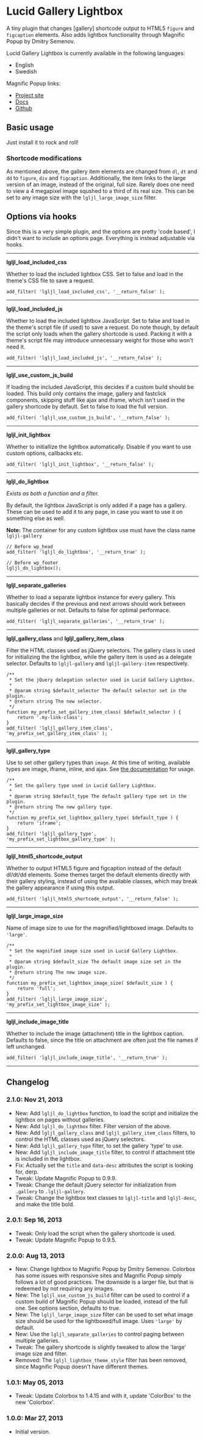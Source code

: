 # Lucid Gallery Lightbox

A tiny plugin that changes [gallery] shortcode output to HTML5 `figure` and `figcaption` elements. Also adds lightbox functionality through Magnific Popup by Dmitry Semenov.

Lucid Gallery Lightbox is currently available in the following languages:

* English
* Swedish

Magnific Popup links:

* [Project site](http://dimsemenov.com/plugins/magnific-popup/)
* [Docs](http://dimsemenov.com/plugins/magnific-popup/documentation.html)
* [Github](https://github.com/dimsemenov/Magnific-Popup)

## Basic usage

Just install it to rock and roll!

### Shortcode modifications

As mentioned above, the gallery item elements are changed from `dl`, `dt` and `dd` to `figure`, `div` and `figcaption`. Additionally, the item links to the large version of an image, instead of the original, full size. Rarely does one need to view a 4 megapixel image squshed to a third of its real size. This can be set to any image size with the `lgljl_large_image_size` filter.

## Options via hooks

Since this is a very simple plugin, and the options are pretty 'code based', I didn't want to include an options page. Everything is instead adjustable via hooks.

-----

**lgljl\_load\_included\_css**

Whether to load the included lightbox CSS. Set to false and load in the theme's CSS file to save a request.

	add_filter( 'lgljl_load_included_css', '__return_false' );

-----

**lgljl\_load\_included\_js**

Whether to load the included lightbox JavaScript. Set to false and load in the theme's script file (if used) to save a request. Do note though, by default the script only loads when the gallery shortcode is used. Packing it with a theme's script file may introduce unnecessary weight for those who won't need it.

	add_filter( 'lgljl_load_included_js', '__return_false' );

-----

**lgljl\_use\_custom\_js\_build**

If loading the included JavaScript, this decides if a custom build should be loaded. This build only contains the image, gallery and fastclick components, skipping stuff like ajax and iframe, which isn't used in the gallery shortcode by default. Set to false to load the full version.

	add_filter( 'lgljl_use_custom_js_build', '__return_false' );

-----

**lgljl\_init\_lightbox**

Whether to initiallize the lightbox automatically. Disable if you want to use custom options, callbacks etc.

	add_filter( 'lgljl_init_lightbox', '__return_false' );

-----

**lgljl\_do\_lightbox**

_Exists as both a function and a filter._

By default, the lightbox JavaScript is only added if a page has a gallery. These can be used to add it to any page, in case you want to use it on something else as well.

**Note:** The container for any custom lightbox use must have the class name `lgljl-gallery`

	// Before wp_head
	add_filter( 'lgljl_do_lightbox', '__return_true' );

	// Before wp_footer
	lgljl_do_lightbox();

-----

**lgljl\_separate\_galleries**

Whether to load a separate lightbox instance for every gallery. This basically decides if the previous and next arrows should work between multiple galleries or not. Defaults to false for optimal performace.

	add_filter( 'lgljl_separate_galleries', '__return_true' );

-----

**lgljl\_gallery\_class** and **lgljl\_gallery\_item\_class**

Filter the HTML classes used as jQuery selectors. The gallery class is used for initializing the the lightbox, while the gallery item is used as a delegate selector. Defaults to `lgljl-gallery` and `lgljl-gallery-item` respectively.

	/**
	 * Set the jQuery delegation selector used in Lucid Gallery Lightbox.
	 *
	 * @param string $default_selector The default selector set in the plugin.
	 * @return string The new selector.
	 */
	function my_prefix_set_gallery_item_class( $default_selector ) {
		return '.my-link-class';
	}
	add_filter( 'lgljl_gallery_item_class', 'my_prefix_set_gallery_item_class' );

-----

**lgljl\_gallery\_type**

Use to set other gallery types than `image`. At this time of writing, available types are image, iframe, inline, and ajax. See [the documentation](http://dimsemenov.com/plugins/magnific-popup/documentation.html#content_types) for usage.

	/**
	 * Set the gallery type used in Lucid Gallery Lightbox.
	 *
	 * @param string $default_type The default gallery type set in the plugin.
	 * @return string The new gallery type.
	 */
	function my_prefix_set_lightbox_gallery_type( $default_type ) {
		return 'iframe';
	}
	add_filter( 'lgljl_gallery_type', 'my_prefix_set_lightbox_gallery_type' );

-----

**lgljl\_html5\_shortcode\_output**

Whether to output HTML5 figure and figcaption instead of the default dl/dt/dd elements. Some themes target the default elements directly with their gallery styling, instead of using the available classes, which may break the gallery appearance if using this output.

	add_filter( 'lgljl_html5_shortcode_output', '__return_false' );

-----

**lgljl\_large\_image\_size**

Name of image size to use for the magnified/lightboxed image. Defaults to `'large'`.

	/**
	 * Set the magnified image size used in Lucid Gallery Lightbox.
	 *
	 * @param string $default_size The default image size set in the plugin.
	 * @return string The new image size.
	 */
	function my_prefix_set_lightbox_image_size( $default_size ) {
		return 'full';
	}
	add_filter( 'lgljl_large_image_size', 'my_prefix_set_lightbox_image_size' );

-----

**lgljl\_include\_image\_title**

Whether to include the image (attachment) title in the lightbox caption. Defaults to false, since the title on attachment are often just the file names if left unchanged.

	add_filter( 'lgljl_include_image_title', '__return_true' );

-----

## Changelog

### 2.1.0: Nov 21, 2013

* New: Add `lgljl_do_lightbox` function, to load the script and initialize the lightbox on pages without galleries.
* New: Add `lgljl_do_lightbox` filter. Filter version of the above.
* New: Add `lgljl_gallery_class` and `lgljl_gallery_item_class` filters, to control the HTML classes used as jQuery selectors.
* New: Add `lgljl_gallery_type` filter, to set the gallery 'type' to use.
* New: Add `lgljl_include_image_title` filter, to control if attachment title is included in the lightbox.
* Fix: Actually set the `title` and `data-desc` attributes the script is looking for, derp.
* Tweak: Update Magnific Popup to 0.9.9.
* Tweak: Change the default jQuery selector for initialization from `.gallery` to `.lgljl-gallery`.
* Tweak: Change the lightbox text classes to `lgljl-title` and `lgljl-desc`, and make the title bold.

### 2.0.1: Sep 16, 2013

* Tweak: Only load the script when the gallery shortcode is used.
* Tweak: Update Magnific Popup to 0.9.5.

### 2.0.0: Aug 13, 2013

* New: Change lightbox to Magnific Popup by Dmitry Semenov. Colorbox has some issues with responsive sites and Magnific Popup simply follows a lot of good practices. The downside is a larger file, but that is redeemed by not requiring any images.
* New: The `lgljl_use_custom_js_build` filter can be used to control if a custom build of Magnific Popup should be loaded, instead of the full one. See options section, defaults to true.
* New: The `lgljl_large_image_size` filter can be used to set what image size should be used for the lightboxed/full image. Uses `'large'` by default.
* New: Use the `lgljl_separate_galleries` to control paging between multiple galleries.
* Tweak: The gallery shortcode is slightly tweaked to allow the 'large' image size and filter.
* Removed: The `lgljl_lightbox_theme_style` filter has been removed, since Magnific Popup doesn't have different themes.

### 1.0.1: May 05, 2013

* Tweak: Update Colorbox to 1.4.15 and with it, update 'ColorBox' to the new 'Colorbox'.

### 1.0.0: Mar 27, 2013

* Initial version.